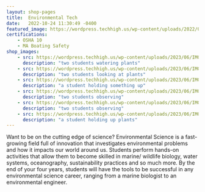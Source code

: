 ```yaml
---
layout: shop-pages
title:  Environmental Tech
date:   2022-10-24 11:30:49 -0400
featured_image: https://wordpress.techhigh.us/wp-content/uploads/2022/04/chuttersnap-UmncJq4KPcA-unsplash-1.jpg
certifications:
    - OSHA 10
    - MA Boating Safety 
shop_images:
    - src: https://wordpress.techhigh.us/wp-content/uploads/2023/06/IMG_5255-JPG.jpg
      description: "two students watering plants"
    - src: https://wordpress.techhigh.us/wp-content/uploads/2023/06/IMG_7299-JPG.jpg
      description: "two students looking at plants"
    - src: https://wordpress.techhigh.us/wp-content/uploads/2023/06/IMG_5624-JPG.jpg
      description: "a student holding something up"
    - src: https://wordpress.techhigh.us/wp-content/uploads/2023/06/IMG_7264-JPG.jpg
      description: "two students observing"
    - src: https://wordpress.techhigh.us/wp-content/uploads/2023/06/IMG_7862-JPG.jpg
      description: "two students observing"
    - src: https://wordpress.techhigh.us/wp-content/uploads/2023/06/IMG_5618.JPG.jpg
      description: "a student holding up plants"
---
```

Want to be on the cutting edge of science? Environmental Science is a fast-growing field full of innovation that investigates environmental problems and how it impacts our world around us. Students perform hands-on activities that allow them to become skilled in marine/ wildlife biology, water systems, oceanography, sustainability practices and so much more. By the end of your four years, students will have the tools to be successful in any environmental science career, ranging from a marine biologist to an environmental engineer.


